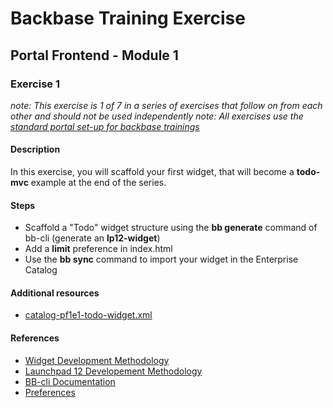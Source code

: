 # Backbase Training Exercise

## Portal Frontend - Module 1

### Exercise 1

_note: This exercise is 1 of 7 in a series of exercises that follow on from each other and should not be used independently_
_note: All exercises use the [standard portal set-up for backbase trainings](https://my.backbase.com/resources/how-to-guides/getting-your-first-launchpad-based-portal-set-up/)_

#### Description

In this exercise, you will scaffold your first widget, that will become a **todo-mvc** example at the end of the series.

#### Steps

 - Scaffold a "Todo" widget structure using the **bb generate** command of bb-cli (generate an **lp12-widget**)
 - Add a **limit** preference in index.html
 - Use the **bb sync** command to import your widget in the Enterprise Catalog

#### Additional resources

 - [catalog-pf1e1-todo-widget.xml](catalog-pf1e1-todo-widget.xml)

#### References

 - [Widget Development Methodology](https://github.com/Backbase/methodology-widget-development)
 - [Launchpad 12 Developement Methodology](https://github.com/Backbase/methodology-launchpad-development)
 - [BB-cli Documentation](https://www.npmjs.com/package/bb-cli)
 - [Preferences](https://my.backbase.com/resources/documentation/portal/5.5.1.1/refc_gnam_preferences.html)
